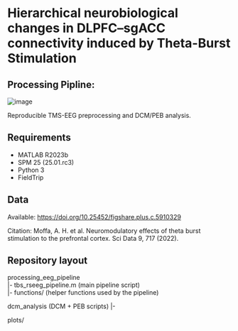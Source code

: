 # Hierarchical neurobiological changes in DLPFC–sgACC connectivity induced by Theta-Burst Stimulation

## Processing Pipline:
![image](https://github.com/user-attachments/assets/4af15c6e-61ee-47ba-b1f7-6d4d611ba84f)




Reproducible TMS-EEG preprocessing and DCM/PEB analysis.

## Requirements
- MATLAB R2023b
- SPM 25 (25.01.rc3)
- Python 3
- FieldTrip 


## Data
Available: https://doi.org/10.25452/figshare.plus.c.5910329

Citation: Moffa, A. H. et al. Neuromodulatory effects of theta burst stimulation to the prefrontal cortex. Sci Data 9, 717 (2022).

## Repository layout
processing_eeg_pipeline  
|-  tbs_rseeg_pipeline.m          (main pipeline script)  
|-  functions/                     (helper functions used by the pipeline)

dcm_analysis (DCM + PEB scripts)
|-  


plots/ 
